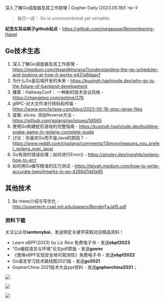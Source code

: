 深入了解Go调度器及其工作原理 | Gopher Daily (2023.05.18)ʕ◔ϖ◔ʔ

>每日一谚： Go is unconventional yet versatile.

**纪念左耳朵耗子github站点** - https://github.com/megaease/Remembering-Haoel

## Go技术生态

1. 深入了解Go调度器及其工作原理 - https://medium.com/@sanilkhurana7/understanding-the-go-scheduler-and-looking-at-how-it-works-e431a6daacf
2. 为什么Go是后端开发的未来 - https://kusingh.hashnode.dev/why-go-is-the-future-of-backend-development
3. 播客：HallwayConf： 一种新的技术会议风格 - https://changelog.com/gotime/276
4. gRPC-对大文件进行转码和传输 - https://www.emcfarlane.com/blog/2023-05-16-grpc-large-files
5. 提案: slices: 添加Reverse方法 - https://github.com/golang/go/issues/58565
6. 使用Go构建蛇形游戏的完整指南 - https://kusingh.hashnode.dev/building-snake-game-in-golang-complete-guide
7. 讨论：你喜欢Go而不是Java的原因？ - https://www.reddit.com/r/golang/comments/13jmyxy/reasons_you_prefer_golang_over_java/
8. Go有效的错误处理；如何进行Error() - https://ainsley.dev/insights/golang-how-to-err/
9. 如何用Go编写精准的压力测试 - https://teivah.medium.com/how-to-write-accurate-benchmarks-in-go-4266d7dd1a95

## 其他技术

1.  Bε-trees介绍与写优化 - http://supertech.csail.mit.edu/papers/BenderFaJa15.pdf 

### 资料下载

关注公众号**iamtonybai**，发送特定关键字获取对应精品资料！

* Learn eBPF(2023) by Liz Rice 免费电子书 - 发送**ebpf2023**
* “Go编程语言与环境”论文pdf原版 - 发送**goenv**
* 《使用eBPF实现安全地可观测性》免费电子书 - 发送**ebpf2022**
* Go语言学习技术路线图2021版 - 发送**go2021**
* GopherChina 2021技术大会ppt资料 - 发送**gopherchina2021**；

![](https://mmbiz.qpic.cn/mmbiz_png/cH6WzfQ94mb54jsFJZ3Knmz8obUsf3PBShthmdSw5E01TcYmUReGkj0BWpxHak1HlnlzHvLmKax53YSGr7aNlA/0?wx_fmt=png)

![](https://mmbiz.qpic.cn/mmbiz_png/cH6WzfQ94mZsOgPXTXZgWiaE03ib9r9WFJXC6xJCA5Y6VSesOZqlGxYfODibvR7UPGxiaM7SZZNQZkRtggPXEfBdwQ/0?wx_fmt=png)

![](https://mmbiz.qpic.cn/mmbiz_png/cH6WzfQ94mb54jsFJZ3Knmz8obUsf3PBrSoqeMvoWCticN2cpU64fJ0FYQdXJhP7ia7WRh8628uOAsQYeE2NibRRw/0?wx_fmt=png)

